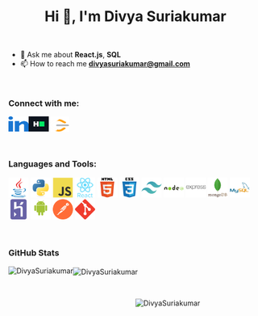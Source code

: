 <!---
- 👋 Hi, I’m Divya Suriakumar

- 🌱 I’m currently learning MERN Stack

- 📫 Reach me on divyasuriakumar@gmail.com
--->
<!---
DivyaSuriakumar/DivyaSuriakumar is a ✨ special ✨ repository because its `README.md` (this file) appears on your GitHub profile.
You can click the Preview link to take a look at your changes.
--->


<h1 align="center">Hi 👋, I'm Divya Suriakumar</h1>
<!---<h3 align="center"> An aspiring Full Stack Developer</h3> -->

<br>
<!---
- 🌱 I’m currently learning **MERN Stack**
-->

- 💬 Ask me about **React.js**, **SQL**
- 📫 How to reach me **divyasuriakumar@gmail.com**

<br>

<h3 align="left">Connect with me:</h3>
<p align="left">
<a href="https://linkedin.com/in/divya-s-p-796a7b218" target="blank"><img align="center" src="https://raw.githubusercontent.com/teamedwardforever/Readme-Generator/71f25dd8b98329b168142a6b782a107b75eab178/svg/Social/linked-in-alt.svg" alt="divya-s-p-796a7b218" height="30" width="40" /></a><a href="https://www.hackerrank.com/divyasuriakumar" target="blank"><img align="center" src="https://raw.githubusercontent.com/teamedwardforever/Readme-Generator/71f25dd8b98329b168142a6b782a107b75eab178/svg/Social/hackerrank.svg" alt="divyasuriakumar" height="30" width="40" /></a><a href="https://www.leetcode.com/divyasuriakumar" target="blank"><img align="center" src="https://raw.githubusercontent.com/teamedwardforever/Readme-Generator/71f25dd8b98329b168142a6b782a107b75eab178/svg/Social/leet-code.svg" alt="divyasuriakumar" height="30" width="40" /></a></p>


<br>
<h3 align="left">Languages and Tools:</h3>
<p align="left">
<img src="https://raw.githubusercontent.com/teamedwardforever/Readme-Generator/71f25dd8b98329b168142a6b782a107b75eab178/svg/Skills/Languages/java-original.svg" alt="Java" width="40" height="40"/>
<img src="https://raw.githubusercontent.com/teamedwardforever/Readme-Generator/71f25dd8b98329b168142a6b782a107b75eab178/svg/Skills/Languages/python-original.svg" alt="Python" width="40" height="40"/>
<img src="https://raw.githubusercontent.com/teamedwardforever/Readme-Generator/71f25dd8b98329b168142a6b782a107b75eab178/svg/Skills/Languages/javascript-original.svg" alt="Javascript" width="40" height="40"/>
<img src="https://raw.githubusercontent.com/teamedwardforever/Readme-Generator/71f25dd8b98329b168142a6b782a107b75eab178/svg/Skills/Frontend/react-original-wordmark.svg" alt="React" width="40" height="40"/>
<img src="https://raw.githubusercontent.com/teamedwardforever/Readme-Generator/71f25dd8b98329b168142a6b782a107b75eab178/svg/Skills/Frontend/html5-original-wordmark.svg" alt="HTML" width="40" height="40"/>
<img src="https://raw.githubusercontent.com/teamedwardforever/Readme-Generator/71f25dd8b98329b168142a6b782a107b75eab178/svg/Skills/Frontend/css3-original-wordmark.svg" alt="Css" width="40" height="40"/>
<img src="https://raw.githubusercontent.com/teamedwardforever/Readme-Generator/71f25dd8b98329b168142a6b782a107b75eab178/svg/Skills/Frontend/tailwindcss-icon.svg" alt="Tailwindcss" width="40" height="40"/>
<img src="https://raw.githubusercontent.com/teamedwardforever/Readme-Generator/71f25dd8b98329b168142a6b782a107b75eab178/svg/Skills/Backend/nodejs-original-wordmark.svg" alt="NodeJs" width="40" height="40"/>
<img src="https://raw.githubusercontent.com/teamedwardforever/Readme-Generator/71f25dd8b98329b168142a6b782a107b75eab178/svg/Skills/Backend/express-original-wordmark.svg" alt="Express" width="40" height="40"/>
<img src="https://raw.githubusercontent.com/teamedwardforever/Readme-Generator/71f25dd8b98329b168142a6b782a107b75eab178/svg/Skills/Database/mongodb-original-wordmark.svg" alt="Mongodb" width="40" height="40"/>
<img src="https://raw.githubusercontent.com/teamedwardforever/Readme-Generator/71f25dd8b98329b168142a6b782a107b75eab178/svg/Skills/Database/mysql-original-wordmark.svg" alt="Mysql" width="40" height="40"/>
<img src="https://raw.githubusercontent.com/teamedwardforever/Readme-Generator/71f25dd8b98329b168142a6b782a107b75eab178/svg/Skills/BackendService/heroku-icon.svg" alt="Heroku" width="40" height="40"/>
<img src="https://raw.githubusercontent.com/teamedwardforever/Readme-Generator/71f25dd8b98329b168142a6b782a107b75eab178/svg/Skills/Mobile/android-original-wordmark.svg" alt="Android" width="40" height="40"/>
<img src="https://raw.githubusercontent.com/teamedwardforever/Readme-Generator/71f25dd8b98329b168142a6b782a107b75eab178/svg/Skills/Software/getpostman-icon.svg" alt="Postman" width="40" height="40"/>
<img src="https://raw.githubusercontent.com/teamedwardforever/Readme-Generator/71f25dd8b98329b168142a6b782a107b75eab178/svg/Skills/Other/git-scm-icon.svg" alt="Git" width="40" height="40"/>
</p>

<br>

<h3 align="left">GitHub Stats</h3>
<img align="left" height="180em" src="https://github-readme-stats.vercel.app/api/top-langs/?username=DivyaSuriakumar&layout=compact&theme=default" alt=DivyaSuriakumar />

<p><img align="center" height="180em" src="https://github-readme-streak-stats.herokuapp.com/?user=DivyaSuriakumar&theme=default" alt="DivyaSuriakumar" /></p>

<br>

<p align="center"> <img src="https://komarev.com/ghpvc/?username=DivyaSuriakumar&label=Profile%20views&color=0e75b6&style=flat" alt="DivyaSuriakumar" /> </p>

